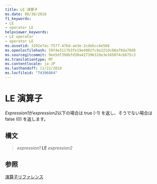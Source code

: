 ```yaml
---
title: LE 演算子
ms.date: 08/30/2018
f1_keywords:
- LE
- operator LE
helpviewer_keywords:
- LE operator
- operator LE
ms.assetid: 3192e7ac-7577-47bd-ae3e-2cdebcc4e568
ms.openlocfilehash: 59f4e3117b3fe19e4902fc9a321dc08af0da70d8
ms.sourcegitcommit: 9ee5df398bfd30a42739632de3e165874cb675c3
ms.translationtype: MT
ms.contentlocale: ja-JP
ms.lasthandoff: 11/22/2019
ms.locfileid: "74396864"
---
```

# <a name="operator-le"></a>LE 演算子

*Expression1*が*expression2*以下の場合は true (-1) を返し、そうでない場合は false (0) を返します。

## <a name="syntax"></a>構文

> *expression1* **LE** *expression2*

## <a name="see-also"></a>参照

[演算子リファレンス](operators-reference.md)
